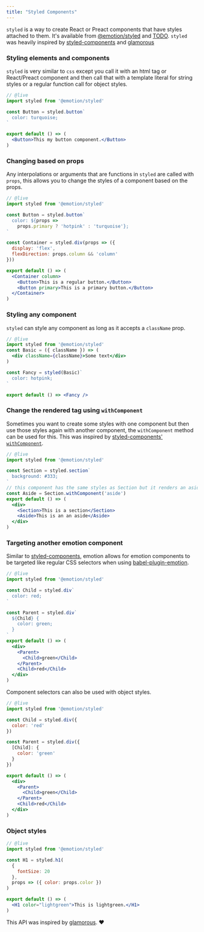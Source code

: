 ```yaml
---
title: "Styled Components"
---
```


`styled` is a way to create React or Preact components that have styles attached to them. It's available from [@emotion/styled](/packages/@emotion/styled) and [TODO](/packages/preact-emotion). `styled` was heavily inspired by [styled-components](https://www.styled-components.com/) and [glamorous](https://glamorous.rocks/)

### Styling elements and components

`styled` is very similar to `css` except you call it with an html tag or React/Preact component and then call that with a template literal for string styles or a regular function call for object styles.

```jsx
// @live
import styled from '@emotion/styled'

const Button = styled.button`
  color: turquoise;
`

export default () => (
  <Button>This my button component.</Button>
)
```

### Changing based on props

Any interpolations or arguments that are functions in `styled` are called with `props`, this allows you to change the styles of a component based on the props.

```jsx
// @live
import styled from '@emotion/styled'

const Button = styled.button`
  color: ${props =>
    props.primary ? 'hotpink' : 'turquoise'};
`

const Container = styled.div(props => ({
  display: 'flex',
  flexDirection: props.column && 'column'
}))

export default () => (
  <Container column>
    <Button>This is a regular button.</Button>
    <Button primary>This is a primary button.</Button>
  </Container>
)
```

### Styling any component

`styled` can style any component as long as it accepts a `className` prop.

```jsx
// @live
import styled from '@emotion/styled'
const Basic = ({ className }) => (
  <div className={className}>Some text</div>
)

const Fancy = styled(Basic)`
  color: hotpink;
`

export default () => <Fancy />
```

### Change the rendered tag using `withComponent`

Sometimes you want to create some styles with one component but then use those styles again with another component, the `withComponent` method can be used for this. This was inspired by [styled-components' `withComponent`](https://www.styled-components.com/docs/api#withcomponent).

```jsx
// @live
import styled from '@emotion/styled'

const Section = styled.section`
  background: #333;
`
// this component has the same styles as Section but it renders an aside
const Aside = Section.withComponent('aside')
export default () => (
  <div>
    <Section>This is a section</Section>
    <Aside>This is an an aside</Aside>
  </div>
)
```

### Targeting another emotion component

Similar to [styled-components](https://www.styled-components.com/docs/faqs#can-i-refer-to-other-components), emotion allows for emotion components to be targeted like regular CSS selectors when using [babel-plugin-emotion](/packages/babel-plugin-emotion.md).

```jsx
// @live
import styled from '@emotion/styled'

const Child = styled.div`
  color: red;
`

const Parent = styled.div`
  ${Child} {
    color: green;
  }
`
export default () => (
  <div>
    <Parent>
      <Child>green</Child>
    </Parent>
    <Child>red</Child>
  </div>
)
```

Component selectors can also be used with object styles.

```jsx
// @live
import styled from '@emotion/styled'

const Child = styled.div({
  color: 'red'
})

const Parent = styled.div({
  [Child]: {
    color: 'green'
  }
})

export default () => (
  <div>
    <Parent>
      <Child>green</Child>
    </Parent>
    <Child>red</Child>
  </div>
)
```

### Object styles

```jsx
// @live
import styled from '@emotion/styled'

const H1 = styled.h1(
  {
    fontSize: 20
  },
  props => ({ color: props.color })
)

export default () => (
  <H1 color="lightgreen">This is lightgreen.</H1>
)
```

This API was inspired by [glamorous](https://github.com/paypal/glamorous). ❤️
